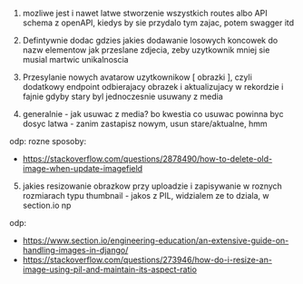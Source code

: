 1. mozliwe jest i nawet latwe stworzenie wszystkich routes albo API schema z openAPI, kiedys by sie przydalo tym zajac, potem swagger itd

2. Defintywnie dodac gdzies jakies dodawanie losowych koncowek do nazw elementow jak przeslane zdjecia, zeby uzytkownik mniej sie musial martwic unikalnoscia

3. Przesylanie nowych avatarow uzytkownikow [ obrazki ], czyli dodatkowy endpoint odbierajacy obrazek i aktualizujacy w rekordzie i fajnie gdyby stary byl jednoczesnie usuwany z media

4.  generalnie - jak usuwac z media?
bo kwestia co usuwac powinna byc dosyc latwa - zanim zastapisz nowym, usun stare/aktualne, hmm

odp: rozne sposoby:
- https://stackoverflow.com/questions/2878490/how-to-delete-old-image-when-update-imagefield

5. jakies resizowanie obrazkow przy uploadzie i zapisywanie w roznych rozmiarach typu thumbnail - jakos z PIL, widzialem ze to dziala, w section.io np

odp:
- https://www.section.io/engineering-education/an-extensive-guide-on-handling-images-in-django/
- https://stackoverflow.com/questions/273946/how-do-i-resize-an-image-using-pil-and-maintain-its-aspect-ratio

